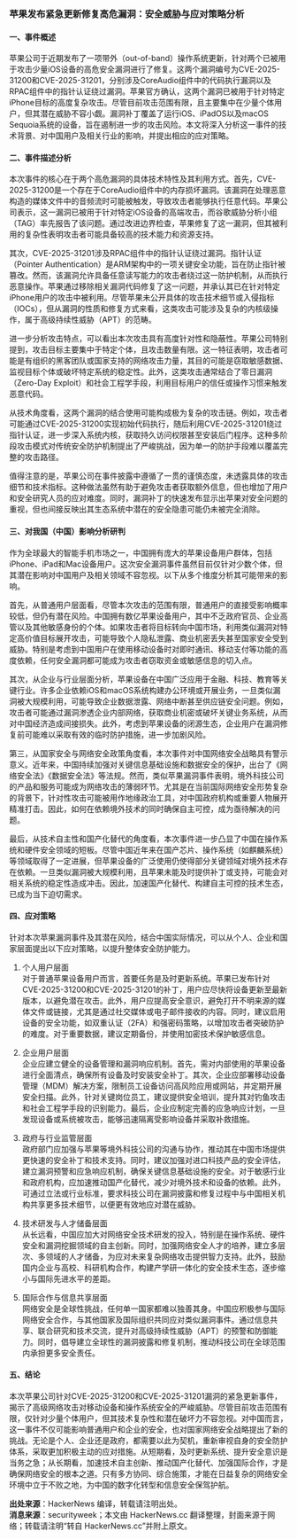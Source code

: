 ### 苹果发布紧急更新修复高危漏洞：安全威胁与应对策略分析

#### 一、事件概述

苹果公司于近期发布了一项带外（out-of-band）操作系统更新，针对两个已被用于攻击少量iOS设备的高危安全漏洞进行了修复。这两个漏洞编号为CVE-2025-31200和CVE-2025-31201，分别涉及CoreAudio组件中的代码执行漏洞以及RPAC组件中的指针认证绕过漏洞。苹果官方确认，这两个漏洞已被用于针对特定iPhone目标的高度复杂攻击。尽管目前攻击范围有限，且主要集中在少量个体用户，但其潜在威胁不容小觑。漏洞补丁覆盖了运行iOS、iPadOS以及macOS Sequoia系统的设备，旨在遏制进一步的攻击风险。本文将深入分析这一事件的技术背景、对中国用户及相关行业的影响，并提出相应的应对策略。

#### 二、事件描述分析

本次事件的核心在于两个高危漏洞的具体技术特性及其利用方式。首先，CVE-2025-31200是一个存在于CoreAudio组件中的内存损坏漏洞。该漏洞在处理恶意构造的媒体文件中的音频流时可能被触发，导致攻击者能够执行任意代码。苹果公司表示，这一漏洞已被用于针对特定iOS设备的高端攻击，而谷歌威胁分析小组（TAG）率先报告了该问题。通过改进边界检查，苹果修复了这一漏洞，但其被利用的复杂性表明攻击者可能具备较高的技术能力和资源支持。

其次，CVE-2025-31201涉及RPAC组件中的指针认证绕过漏洞。指针认证（Pointer Authentication）是ARM架构中的一项关键安全功能，旨在防止指针被篡改。然而，该漏洞允许具备任意读写能力的攻击者绕过这一防护机制，从而执行恶意操作。苹果通过移除相关漏洞代码修复了这一问题，并承认其已在针对特定iPhone用户的攻击中被利用。尽管苹果未公开具体的攻击技术细节或入侵指标（IOCs），但从漏洞的性质和修复方式来看，这类攻击可能涉及复杂的内核级操作，属于高级持续性威胁（APT）的范畴。

进一步分析攻击特点，可以看出本次攻击具有高度针对性和隐蔽性。苹果公司特别提到，攻击目标主要集中于特定个体，且攻击数量有限。这一特征表明，攻击者可能是有组织的黑客团队或国家支持的网络攻击力量，其目的可能是窃取敏感数据、监视目标个体或破坏特定系统的稳定性。此外，这类攻击通常结合了零日漏洞（Zero-Day Exploit）和社会工程学手段，利用目标用户的信任或操作习惯来触发恶意代码。

从技术角度看，这两个漏洞的结合使用可能构成极为复杂的攻击链。例如，攻击者可能通过CVE-2025-31200实现初始代码执行，随后利用CVE-2025-31201绕过指针认证，进一步深入系统内核，获取持久访问权限甚至安装后门程序。这种多阶段攻击模式对传统安全防护机制提出了严峻挑战，因为单一的防护手段难以覆盖完整的攻击路径。

值得注意的是，苹果公司在事件披露中遵循了一贯的谨慎态度，未透露具体的攻击细节和技术指标。这种做法虽然有助于避免攻击者获取额外信息，但也增加了用户和安全研究人员的应对难度。同时，漏洞补丁的快速发布显示出苹果对安全问题的重视，但也间接反映出其生态系统中潜在的安全隐患可能仍未被完全消除。

#### 三、对我国（中国）影响分析研判

作为全球最大的智能手机市场之一，中国拥有庞大的苹果设备用户群体，包括iPhone、iPad和Mac设备用户。这次安全漏洞事件虽然目前仅针对少数个体，但其潜在影响对中国用户及相关领域不容忽视。以下从多个维度分析其可能带来的影响。

首先，从普通用户层面看，尽管本次攻击的范围有限，普通用户的直接受影响概率较低，但仍有潜在风险。中国拥有数亿苹果设备用户，其中不乏政府官员、企业高管以及其他敏感身份的个体。如果攻击者将目标转向中国市场，利用类似漏洞对特定高价值目标展开攻击，可能导致个人隐私泄露、商业机密丢失甚至国家安全受到威胁。特别是考虑到中国用户在使用移动设备时对即时通讯、移动支付等功能的高度依赖，任何安全漏洞都可能成为攻击者窃取资金或敏感信息的切入点。

其次，从企业与行业层面分析，苹果设备在中国广泛应用于金融、科技、教育等关键行业。许多企业依赖iOS和macOS系统构建办公环境或开展业务，一旦类似漏洞被大规模利用，可能导致企业数据泄露、网络中断甚至供应链安全问题。例如，攻击者可能通过漏洞渗透企业内部网络，获取商业机密或破坏关键业务系统，从而对中国经济造成间接损失。此外，考虑到苹果设备的闭源生态，企业用户在漏洞修复前可能难以采取有效的临时防护措施，进一步加剧风险。

第三，从国家安全与网络安全政策角度看，本次事件对中国网络安全战略具有警示意义。近年来，中国持续加强对关键信息基础设施和数据安全的保护，出台了《网络安全法》《数据安全法》等法规。然而，类似苹果漏洞事件表明，境外科技公司的产品和服务可能成为网络攻击的薄弱环节。尤其是在当前国际网络安全形势复杂的背景下，针对性攻击可能被用作地缘政治工具，对中国政府机构或重要人物展开精准打击。因此，如何在依赖境外技术的同时确保自主可控，成为亟待解决的问题。

最后，从技术自主性和国产化替代的角度看，本次事件进一步凸显了中国在操作系统和硬件安全领域的短板。尽管中国近年来在国产芯片、操作系统（如麒麟系统）等领域取得了一定进展，但苹果设备的广泛使用仍使得部分关键领域对境外技术存在依赖。一旦类似漏洞被大规模利用，且苹果未能及时提供补丁或支持，可能会对相关系统的稳定性造成冲击。因此，加速国产化替代、构建自主可控的技术生态，已成为当下迫切需求。

#### 四、应对策略

针对本次苹果漏洞事件及其潜在风险，结合中国实际情况，可以从个人、企业和国家层面提出以下应对策略，以提升整体安全防护能力。

1. 个人用户层面  
   对于普通苹果设备用户而言，首要任务是及时更新系统。苹果已发布针对CVE-2025-31200和CVE-2025-31201的补丁，用户应尽快将设备更新至最新版本，以避免潜在攻击。此外，用户应提高安全意识，避免打开不明来源的媒体文件或链接，尤其是通过社交媒体或电子邮件接收的内容。同时，建议启用设备的安全功能，如双重认证（2FA）和强密码策略，以增加攻击者突破防护的难度。对于重要数据，建议定期备份，并使用加密技术保护敏感信息。

2. 企业用户层面  
   企业应建立健全的设备管理和漏洞响应机制。首先，需对内部使用的苹果设备进行全面清点，确保所有设备及时安装安全补丁。其次，企业应部署移动设备管理（MDM）解决方案，限制员工设备访问高风险应用或网站，并定期开展安全扫描。此外，针对关键岗位员工，建议提供安全培训，提升其对钓鱼攻击和社会工程学手段的识别能力。最后，企业应制定完善的应急响应计划，一旦发现设备或系统被攻击，能够迅速隔离受影响设备并采取补救措施。

3. 政府与行业监管层面  
   政府部门应加强与苹果等境外科技公司的沟通与协作，推动其在中国市场提供更快速的安全补丁和技术支持。同时，建议加强对进口科技产品的安全评估，建立漏洞预警和应急响应机制，确保关键信息基础设施的安全。对于敏感行业和政府机构，应加速推动国产化替代，减少对境外技术和设备的依赖。此外，可通过立法或行业标准，要求科技公司在漏洞披露和修复过程中与中国相关机构共享更多技术细节，以便更有效地应对潜在威胁。

4. 技术研发与人才储备层面  
   从长远看，中国应加大对网络安全技术研发的投入，特别是在操作系统、硬件安全和漏洞挖掘领域的自主创新。同时，加强网络安全人才的培养，建立多层次、多领域的人才储备，为应对未来复杂网络攻击提供智力支持。此外，鼓励国内企业与高校、科研机构合作，构建产学研一体化的安全技术生态，逐步缩小与国际先进水平的差距。

5. 国际合作与信息共享层面  
   网络安全是全球性挑战，任何单一国家都难以独善其身。中国应积极参与国际网络安全合作，与其他国家及国际组织共同应对类似漏洞事件。通过信息共享、联合研究和技术交流，提升对高级持续性威胁（APT）的预警和防御能力。同时，倡导建立全球性的漏洞披露和修复机制，推动科技公司在全球范围内承担更多安全责任。

#### 五、结论

本次苹果公司针对CVE-2025-31200和CVE-2025-31201漏洞的紧急更新事件，揭示了高级网络攻击对移动设备和操作系统安全的严峻威胁。尽管目前攻击范围有限，仅针对少量个体用户，但其技术复杂性和潜在破坏力不容忽视。对中国而言，这一事件不仅可能影响普通用户和企业的安全，也对国家网络安全战略提出了新的挑战。无论是个人、企业还是政府，都需要以此为契机，重新审视自身的安全防护体系，采取更加积极主动的应对措施。从短期看，及时更新系统、提升安全意识是当务之急；从长期看，加速技术自主创新、推动国产化替代、加强国际合作，才是确保网络安全的根本之道。只有多方协同、综合施策，才能在日益复杂的网络安全环境中立于不败之地，为中国的数字化转型和信息安全保驾护航。

**出处来源**：HackerNews 编译，转载请注明出处。  
**消息来源**：securityweek；本文由 HackerNews.cc 翻译整理，封面来源于网络；转载请注明“转自 HackerNews.cc”并附上原文。